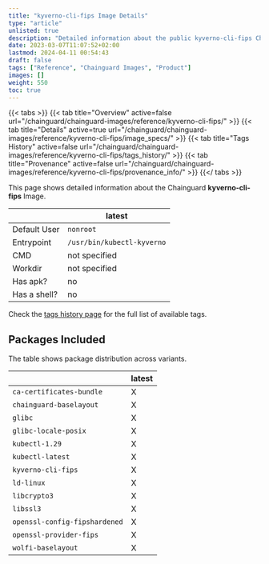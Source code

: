 ```yaml
---
title: "kyverno-cli-fips Image Details"
type: "article"
unlisted: true
description: "Detailed information about the public kyverno-cli-fips Chainguard Image."
date: 2023-03-07T11:07:52+02:00
lastmod: 2024-04-11 00:54:43
draft: false
tags: ["Reference", "Chainguard Images", "Product"]
images: []
weight: 550
toc: true
---
```


{{< tabs >}}
{{< tab title="Overview" active=false url="/chainguard/chainguard-images/reference/kyverno-cli-fips/" >}}
{{< tab title="Details" active=true url="/chainguard/chainguard-images/reference/kyverno-cli-fips/image_specs/" >}}
{{< tab title="Tags History" active=false url="/chainguard/chainguard-images/reference/kyverno-cli-fips/tags_history/" >}}
{{< tab title="Provenance" active=false url="/chainguard/chainguard-images/reference/kyverno-cli-fips/provenance_info/" >}}
{{</ tabs >}}

This page shows detailed information about the Chainguard **kyverno-cli-fips** Image.

|              | latest                     |
|--------------|----------------------------|
| Default User | `nonroot`                  |
| Entrypoint   | `/usr/bin/kubectl-kyverno` |
| CMD          | not specified              |
| Workdir      | not specified              |
| Has apk?     | no                         |
| Has a shell? | no                         |

Check the [tags history page](/chainguard/chainguard-images/reference/kyverno-cli-fips/tags_history/) for the full list of available tags.

## Packages Included
The table shows package distribution across variants.

|                               | latest |
|-------------------------------|--------|
| `ca-certificates-bundle`      | X      |
| `chainguard-baselayout`       | X      |
| `glibc`                       | X      |
| `glibc-locale-posix`          | X      |
| `kubectl-1.29`                | X      |
| `kubectl-latest`              | X      |
| `kyverno-cli-fips`            | X      |
| `ld-linux`                    | X      |
| `libcrypto3`                  | X      |
| `libssl3`                     | X      |
| `openssl-config-fipshardened` | X      |
| `openssl-provider-fips`       | X      |
| `wolfi-baselayout`            | X      |

